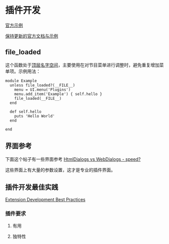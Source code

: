 # 插件开发

[官方示例](https://developer.sketchup.com/developers/example-extensions)

[保持更新的官方文档与示例](https://github.com/SketchUp/sketchup-ruby-api-tutorials)

## file_loaded

这个函数处于[顶层名字空间](https://ruby.sketchup.com/top-level-namespace.html#file_loaded-instance_method)，主要使用在对节目菜单进行调整时，避免重复增加菜单项。示例用法：

    module Example
      unless file_loaded?(__FILE__)
        menu = UI.menu('Plugins')
        menu.add_item('Example') { self.hello }
        file_loaded(__FILE__)
      end
    
      def self.hello
        puts 'Hello World'
      end
    
    end


## 界面参考

下面这个帖子有一些界面参考 [HtmlDialogs vs WebDialogs - speed?](https://forums.sketchup.com/t/htmldialogs-vs-webdialogs-speed/97655)

这些界面上有大量的参数设置，这才是专业的插件界面。


## 插件开发最佳实践

[Extension Development Best Practices](https://help.sketchup.com/en/extension-warehouse/extension-development-best-practices)

### 插件要求

1. 有用

2. 独特性








